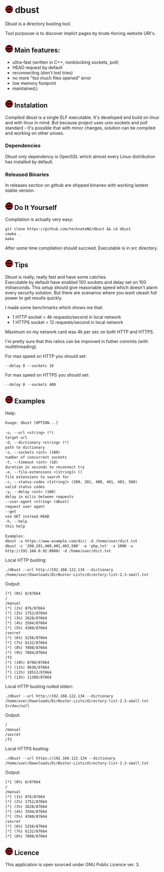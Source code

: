 # ![dbust logo](images/dbust2.png) dbust
Dbust is a directory busting tool.

Tool purpouse is to discover implict pages by brute-forcing website URI's.

## ![dbust logo](images/dbust2.png) Main features:
* ultra-fast (written in C++, nonblocking sockets, poll)
* HEAD request by default
* reconnecting (don't lost tries)
* no more "too much files opened" error
* low memory footprint
* maintained;)

## ![dbust logo](images/dbust2.png) Instalation
Compiled dbust is a single ELF executable. It's developed and build on linux and with linux in mind.
But because project uses unix sockets and poll standard - it's possible that with minor changes, 
solution can be compiled and working on other unixes.

### Dependencies
Dbust only dependency is OpenSSL which almost every Linux distribution has installed by default.

### Released Binaries
In releases section on github are shipped binaries with working lastest stable version.

## ![dbust logo](images/dbust2.png) Do It Yourself
Compilation is actually very easy:

```
git clone https://github.com/technateNG/dbust && cd dbust
cmake .
make
```
After some time compilation should succeed. Executable is in src directory.

## ![dbust logo](images/dbust2.png) Tips
Dbust is really, really fast and have some catches.  
Executable by default have enabled 100 sockets and delay set on 100 miliseconds. 
This setup should give reasonable speed which doesn't alarm every security solution. But there are scenarios where 
you want uleash full power to get results quickly.

I made some benchmarks which shows me that:
* 1 HTTP socket = 4k requests/second in local network
* 1 HTTPS socket = 12 requests/second in local network

Maximum on my network card was 4k per sec on both HTTP and HTTPS.

I'm pretty sure that this ratios can be improved in futher commits (with multithreading).

For max speed on HTTP you should set:
```
--delay 0 --sockets 10
```

For max speed on HTTPS you should set:
```
--delay 0 --sockets 400
```
## ![dbust logo](images/dbust2.png) Examples
Help:
```
Usage: dbust [OPTION...]

-u, --url <string> (*)                                               target url
-d, --dictionary <string> (*)                                        path to dictionary
-s, --sockets <int> (100)                                            number of concurrent sockets
-t, --timeout <int> (10)                                             duration in seconds to reconnect try
-e, --file-extensions <[string]> ()                                  file extensions to search for
-c, --status-codes <[string]> (200, 201, 400, 401, 403, 500)         valid status codes
-y, --delay <int> (100)                                              delay in milis between requests
--user-agent <string> (dbust)                                        request user agent
--get                                                                use GET instead HEAD
-h, --help                                                           this help

Examples:
dbust -u https://www.example.com/dir/ -d /home/user/dict.txt
dbust -c '200,201,400,401,403,500' -e 'php,txt' -s 1000 -u http://192.168.0.92:8080/ -d /home/user/dict.txt
```
Local HTTP busting:
```
./dbust --url http://192.168.122.134 --dictionary /home/user/Downloads/DirBuster-Lists/directory-list-2.3-small.txt
```
Output:
```
[*] (0%) 0/87664
/
/manual
[*] (1%) 876/87664
[*] (2%) 1752/87664
[*] (3%) 2628/87664
[*] (4%) 3504/87664
[*] (5%) 4380/87664
/secret
[*] (6%) 5256/87664
[*] (7%) 6132/87664
[*] (8%) 7008/87664
[*] (9%) 7884/87664
/f3
[*] (10%) 8760/87664
[*] (11%) 9636/87664
[*] (12%) 10512/87664
[*] (13%) 11388/87664
```
Local HTTP busting nulled stderr:
```
./dbust --url http://192.168.122.134 --dictionary /home/user/Downloads/DirBuster-Lists/directory-list-2.3-small.txt 2>/dev/null
```
Output:
```
/
/manual
/secret
/f3
```
Local HTTPS busting:
```
./dbust --url https://192.168.122.134 --dictionary /home/user/Downloads/DirBuster-Lists/directory-list-2.3-small.txt
```
Output:
```
[*] (0%) 0/87664
/
/manual
[*] (1%) 876/87664
[*] (2%) 1752/87664
[*] (3%) 2628/87664
[*] (4%) 3504/87664
[*] (5%) 4380/87664
/secret
[*] (6%) 5256/87664
[*] (7%) 6132/87664
[*] (8%) 7008/87664
```
## ![dbust logo](images/dbust2.png) Licence
This application is open sourced under GNU Public Licence ver. 3.
